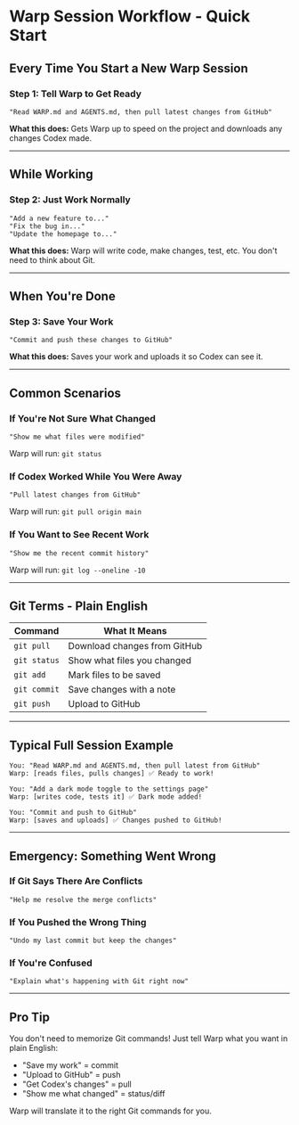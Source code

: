 # Warp Session Workflow - Quick Start

## Every Time You Start a New Warp Session

### Step 1: Tell Warp to Get Ready
```
"Read WARP.md and AGENTS.md, then pull latest changes from GitHub"
```

**What this does:** Gets Warp up to speed on the project and downloads any changes Codex made.

---

## While Working

### Step 2: Just Work Normally
```
"Add a new feature to..."
"Fix the bug in..."
"Update the homepage to..."
```

**What this does:** Warp will write code, make changes, test, etc. You don't need to think about Git.

---

## When You're Done

### Step 3: Save Your Work
```
"Commit and push these changes to GitHub"
```

**What this does:** Saves your work and uploads it so Codex can see it.

---

## Common Scenarios

### If You're Not Sure What Changed
```
"Show me what files were modified"
```
Warp will run: `git status`

### If Codex Worked While You Were Away
```
"Pull latest changes from GitHub"
```
Warp will run: `git pull origin main`

### If You Want to See Recent Work
```
"Show me the recent commit history"
```
Warp will run: `git log --oneline -10`

---

## Git Terms - Plain English

| Command | What It Means |
|---------|---------------|
| `git pull` | Download changes from GitHub |
| `git status` | Show what files you changed |
| `git add` | Mark files to be saved |
| `git commit` | Save changes with a note |
| `git push` | Upload to GitHub |

---

## Typical Full Session Example

```
You: "Read WARP.md and AGENTS.md, then pull latest from GitHub"
Warp: [reads files, pulls changes] ✅ Ready to work!

You: "Add a dark mode toggle to the settings page"
Warp: [writes code, tests it] ✅ Dark mode added!

You: "Commit and push to GitHub"
Warp: [saves and uploads] ✅ Changes pushed to GitHub!
```

---

## Emergency: Something Went Wrong

### If Git Says There Are Conflicts
```
"Help me resolve the merge conflicts"
```

### If You Pushed the Wrong Thing
```
"Undo my last commit but keep the changes"
```

### If You're Confused
```
"Explain what's happening with Git right now"
```

---

## Pro Tip

You don't need to memorize Git commands! Just tell Warp what you want in plain English:
- "Save my work" = commit
- "Upload to GitHub" = push  
- "Get Codex's changes" = pull
- "Show me what changed" = status/diff

Warp will translate it to the right Git commands for you.

